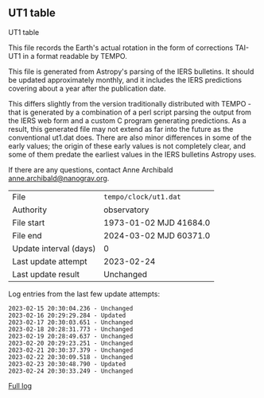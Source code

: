 
## UT1 table

UT1 table

This file records the Earth's actual rotation in the form of
corrections TAI-UT1 in a format readable by TEMPO.

This file is generated from Astropy's parsing of the IERS
bulletins. It should be updated approximately monthly, and it
includes the IERS predictions covering about a year after the
publication date.

This differs slightly from the version traditionally distributed
with TEMPO - that is generated by a combination of a perl script
parsing the output from the IERS web form and a custom C program
generating predictions. As a result, this generated file may not
extend as far into the future as the conventional ut1.dat does.
There are also minor differences in some of the early values; the
origin of these early values is not completely clear, and some of
them predate the earliest values in the IERS bulletins Astropy uses.

If there are any questions, contact Anne Archibald
<anne.archibald@nanograv.org>.

|     |     |
|:--- |:--- |
| File | `tempo/clock/ut1.dat` |
| Authority | observatory |
| File start | 1973-01-02 MJD 41684.0 |
| File end | 2024-03-02 MJD 60371.0 |
| Update interval (days) | 0 |
| Last update attempt | 2023-02-24 |
| Last update result | Unchanged |

Log entries from the last few update attempts:
```
2023-02-15 20:30:04.236 - Unchanged
2023-02-16 20:29:29.284 - Updated
2023-02-17 20:30:03.651 - Unchanged
2023-02-18 20:28:31.773 - Unchanged
2023-02-19 20:28:49.637 - Unchanged
2023-02-20 20:29:23.251 - Unchanged
2023-02-21 20:30:37.379 - Unchanged
2023-02-22 20:30:09.518 - Unchanged
2023-02-23 20:30:48.790 - Updated
2023-02-24 20:30:33.249 - Unchanged
```
[Full log](https://raw.githubusercontent.com/ipta/pulsar-clock-corrections/main/log/tempo/clock/ut1.dat.log)
